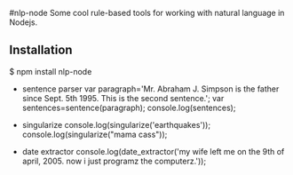 #nlp-node
Some cool rule-based tools for working with natural language in Nodejs.


## Installation

 $ npm install nlp-node


* sentence parser
 var paragraph='Mr. Abraham J. Simpson is the father since Sept. 5th 1995. This is the second sentence.';
 var sentences=sentence(paragraph);
 console.log(sentences);


* singularize
 console.log(singularize('earthquakes'));
 console.log(singularize("mama cass"));

* date extractor
 console.log(date_extractor('my wife left me on the 9th of april, 2005. now i just programz the computerz.'));
